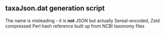 ## taxaJson.dat generation script
The name is misleading - it is **not** JSON but actually Sereal-encoded, Zstd compressed Perl hash reference built up from NCBI taxonomy files  
